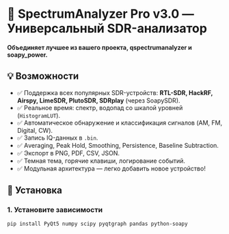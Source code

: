 # 📡 SpectrumAnalyzer Pro v3.0 — Универсальный SDR-анализатор

**Объединяет лучшее из вашего проекта, qspectrumanalyzer и soapy_power.**

## 💡 Возможности

- ✅ Поддержка всех популярных SDR-устройств: **RTL-SDR, HackRF, Airspy, LimeSDR, PlutoSDR, SDRplay** (через SoapySDR).
- ✅ Реальное время: спектр, водопад со шкалой уровней (`HistogramLUT`).
- ✅ Автоматическое обнаружение и классификация сигналов (AM, FM, Digital, CW).
- ✅ Запись IQ-данных в `.bin`.
- ✅ Аveraging, Peak Hold, Smoothing, Persistence, Baseline Subtraction.
- ✅ Экспорт в PNG, PDF, CSV, JSON.
- ✅ Темная тема, горячие клавиши, логирование событий.
- ✅ Модульная архитектура — легко добавить новое устройство!

## 🚀 Установка

### 1. Установите зависимости

```bash
pip install PyQt5 numpy scipy pyqtgraph pandas python-soapy
